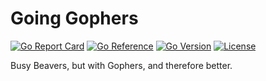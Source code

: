 # Going Gophers

[![Go Report Card](https://goreportcard.com/badge/github.com/yuri-norwood/going-gophers)](https://goreportcard.com/report/github.com/yuri-norwood/going-gophers)
[![Go Reference](https://pkg.go.dev/badge/github.com/yuri-norwood/going-gophers.svg)](https://pkg.go.dev/github.com/yuri-norwood/going-gophers)
[![Go Version](https://img.shields.io/github/go-mod/go-version/yuri-norwood/going-gophers)](go.mod)
[![License](https://img.shields.io/github/license/yuri-norwood/going-gophers)](LICENSE)

Busy Beavers, but with Gophers, and therefore better.
